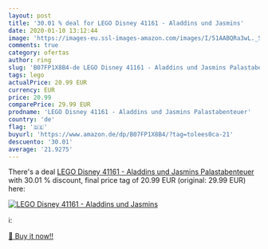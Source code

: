 ```yaml
---
layout: post
title: '30.01 % deal for LEGO Disney 41161 - Aladdins und Jasmins'
date: 2020-01-10 13:12:44
image: 'https://images-eu.ssl-images-amazon.com/images/I/51AABQRa3wL._SL200_.jpg'
comments: true
category: ofertas
author: ring
slug: 'B07FP1X8B4-de LEGO Disney 41161 - Aladdins und Jasmins Palastabenteuer'
tags: lego
actualPrice: 20.99 EUR
currency: EUR
price: 20.99
comparePrice: 29.99 EUR
prodname: 'LEGO Disney 41161 - Aladdins und Jasmins Palastabenteuer'
country: 'de'
flag: '🇩🇪'
buyurl: 'https://www.amazon.de/dp/B07FP1X8B4/?tag=tolees0ca-21'
descuento: '30.01'
average: '21.9275'
---
```


There's a deal [LEGO Disney 41161 - Aladdins und Jasmins Palastabenteuer](https://www.amazon.de/dp/B07FP1X8B4/?tag=tolees0ca-21)  with  30.01 % discount, final price tag of  20.99 EUR (original: 29.99 EUR) here:

[![LEGO Disney 41161 - Aladdins und Jasmins](https://images-eu.ssl-images-amazon.com/images/I/51AABQRa3wL._SL200_.jpg)](https://www.amazon.de/dp/B07FP1X8B4/?tag=tolees0ca-21)

ℹ️:


[🛒 Buy it now!!](https://www.amazon.de/dp/B07FP1X8B4/?tag=tolees0ca-21)
